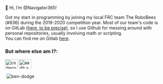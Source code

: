 👋 Hi, I’m @Navigator365!

Got my start in programming by joining my local FRC team The RoboBees (#836) during the 2019-2020 competition year. Most of our team's code is on GitLab [(here, to be precise),](https://gitlab.com/growingstems/frc-836-the-robobees) 
so I use Github for messing around with personal repositories, usually involving math or scripting.  
You can find me on Gitlab [here](https://gitlab.com/Navigator365).

<h3 align="left">But where else am I?:</h3>
<a href="https://www.youtube.com/channel/UCcwqFGL8OiEFYXd3OMQS4cA/" target="blank"><img align="center" src="https://raw.githubusercontent.com/rahuldkjain/github-profile-readme-generator/master/src/images/icons/Social/youtube.svg" alt="codenatix" height="30" width="40" /></a>
<a href="https://codeforces.com/profile/AjaccioToArcole" target="blank"><img align="center" src="https://cdn.jsdelivr.net/npm/simple-icons@3.0.1/icons/codeforces.svg" alt="aadit.ambadkar" height="30" width="40" /></a>

<p>&nbsp;<img align="center" src="https://github-readme-stats.vercel.app/api?username=Navigator365&show_icons=true&locale=en" alt="ben-dodge" /></p>

